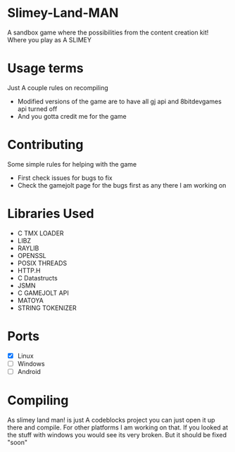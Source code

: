 # Slimey-Land-MAN
A sandbox game where the possibilities from the content creation kit! Where you play as A SLIMEY

# Usage terms
Just A couple rules on recompiling
- Modified versions of the game are to have all gj api and 8bitdevgames api turned off
- And you gotta credit me for the game

# Contributing
Some simple rules for helping with the game
- First check issues for bugs to fix
- Check the gamejolt page for the bugs first as any there I am working on

# Libraries Used
- C TMX LOADER
- LIBZ
- RAYLIB
- OPENSSL
- POSIX THREADS
- HTTP.H
- C Datastructs
- JSMN
- C GAMEJOLT API
- MATOYA
- STRING TOKENIZER

# Ports
- [X] Linux
- [ ] Windows
- [ ] Android

# Compiling
As slimey land man! is just A codeblocks project you can just open it up there and compile. For other platforms I am working on that. If you looked at the stuff with windows you would see its very broken. But it should be fixed "soon"

